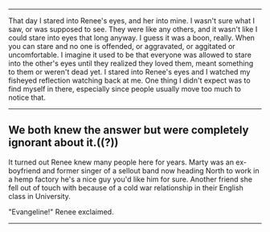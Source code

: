 















----

That day I stared into Renee's eyes, and her into mine. I wasn't sure what I saw, or was supposed to see. They were like any others, and it wasn't like I could stare into eyes that long anyway. I guess it was a boon, really. When you can stare and no one is offended, or aggravated, or aggitated or uncomfortable. I imagine it used to be that everyone was allowed to stare into the other's eyes until they realized they loved them, meant something to them or weren't dead yet. I stared into Renee's eyes and I watched my fisheyed reflection watching back at me. One thing I didn't expect was to find myself in there, especially since people usually move too much to notice that.









---
We both knew the answer but were completely ignorant about it.((?))
---







It turned out Renee knew many people here for years. Marty was an ex-boyfriend and former singer of a sellout band now heading North to work in a hemp factory he's a nice guy you'd like him for sure. Another friend she fell out of touch with because of a cold war relationship in their English class in University.

"Evangeline!" Renee exclaimed.



---------



